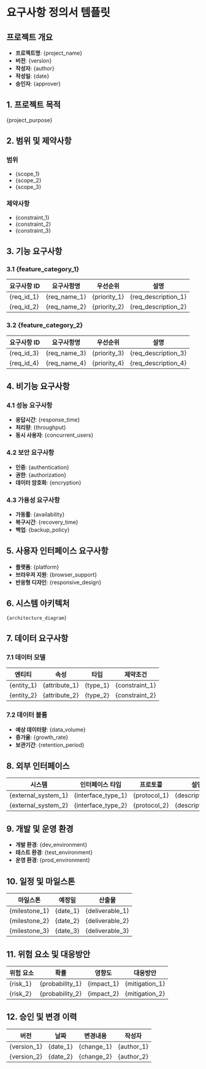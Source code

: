 # 요구사항 정의서 템플릿

## 프로젝트 개요
- **프로젝트명**: {project_name}
- **버전**: {version}
- **작성자**: {author}
- **작성일**: {date}
- **승인자**: {approver}

## 1. 프로젝트 목적
{project_purpose}

## 2. 범위 및 제약사항
### 범위
- {scope_1}
- {scope_2}
- {scope_3}

### 제약사항
- {constraint_1}
- {constraint_2}
- {constraint_3}

## 3. 기능 요구사항

### 3.1 {feature_category_1}
| 요구사항 ID | 요구사항명 | 우선순위 | 설명 |
|-------------|------------|----------|------|
| {req_id_1} | {req_name_1} | {priority_1} | {req_description_1} |
| {req_id_2} | {req_name_2} | {priority_2} | {req_description_2} |

### 3.2 {feature_category_2}
| 요구사항 ID | 요구사항명 | 우선순위 | 설명 |
|-------------|------------|----------|------|
| {req_id_3} | {req_name_3} | {priority_3} | {req_description_3} |
| {req_id_4} | {req_name_4} | {priority_4} | {req_description_4} |

## 4. 비기능 요구사항

### 4.1 성능 요구사항
- **응답시간**: {response_time}
- **처리량**: {throughput}
- **동시 사용자**: {concurrent_users}

### 4.2 보안 요구사항
- **인증**: {authentication}
- **권한**: {authorization}
- **데이터 암호화**: {encryption}

### 4.3 가용성 요구사항
- **가동률**: {availability}
- **복구시간**: {recovery_time}
- **백업**: {backup_policy}

## 5. 사용자 인터페이스 요구사항
- **플랫폼**: {platform}
- **브라우저 지원**: {browser_support}
- **반응형 디자인**: {responsive_design}

## 6. 시스템 아키텍처
```
{architecture_diagram}
```

## 7. 데이터 요구사항
### 7.1 데이터 모델
| 엔티티 | 속성 | 타입 | 제약조건 |
|--------|------|------|----------|
| {entity_1} | {attribute_1} | {type_1} | {constraint_1} |
| {entity_2} | {attribute_2} | {type_2} | {constraint_2} |

### 7.2 데이터 볼륨
- **예상 데이터량**: {data_volume}
- **증가율**: {growth_rate}
- **보관기간**: {retention_period}

## 8. 외부 인터페이스
| 시스템 | 인터페이스 타입 | 프로토콜 | 설명 |
|--------|----------------|----------|------|
| {external_system_1} | {interface_type_1} | {protocol_1} | {description_1} |
| {external_system_2} | {interface_type_2} | {protocol_2} | {description_2} |

## 9. 개발 및 운영 환경
- **개발 환경**: {dev_environment}
- **테스트 환경**: {test_environment}
- **운영 환경**: {prod_environment}

## 10. 일정 및 마일스톤
| 마일스톤 | 예정일 | 산출물 |
|----------|--------|--------|
| {milestone_1} | {date_1} | {deliverable_1} |
| {milestone_2} | {date_2} | {deliverable_2} |
| {milestone_3} | {date_3} | {deliverable_3} |

## 11. 위험 요소 및 대응방안
| 위험 요소 | 확률 | 영향도 | 대응방안 |
|-----------|------|--------|----------|
| {risk_1} | {probability_1} | {impact_1} | {mitigation_1} |
| {risk_2} | {probability_2} | {impact_2} | {mitigation_2} |

## 12. 승인 및 변경 이력
| 버전 | 날짜 | 변경내용 | 작성자 |
|------|------|----------|--------|
| {version_1} | {date_1} | {change_1} | {author_1} |
| {version_2} | {date_2} | {change_2} | {author_2} |
